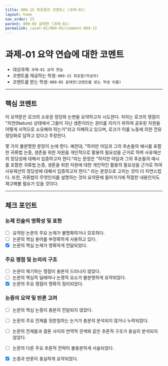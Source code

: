 ```yaml
---
title: 009-15 최호열의 코멘트c (과제-01) 
layout: home
nav_order: 15
parent: 009-05 윤태연 (과제-01)
permalink: /asmt-01/009-05/comment-009-15
---
```


# 과제-01 요약 연습에 대한 코멘트

- 대상과제: `과제-01 요약 연습`
- 코멘트를 제공하는 학생: `009-15 최호열(작성자)` 
- 코멘트를 받는 학생: `009-05 윤태연(코멘트를 받는 학생 이름)` 

---

## 핵심 코멘트

이 요약문은 로크의 소유권 정당화 논변을 요약하고자 시도한다. 저자는 로크의 쟁점이 "자연(Nature) 상태에서 그들이 지닌 생존이라는 권리를 지키기 위하여 공유된 자원을 어떻게 사적으로 소유해야 하는가"라고 이해하고 있으며, 로크가 이를 노동에 의한 전유 정당화로 답하고 있다고 주장한다.

몇 가지 불분명한 문장이 눈에 띈다. 예컨대, "하지만 아담과 그의 후손들의 예시를 포함한 귀류법 논증, 생존을 위한 자원을 개인적으로 활용의 필요성을 근거로 하여 사유재산의 정당성에 대해서 입증하고자 한다."라는 문장은 "하지만 아담과 그의 후손들의 예시를 포함한 귀류법 논증, 생존을 위한 자원에 대한 개인적인 활용의 필요성을 근거로 하여 사유재산의 정당성에 대해서 입증하고자 한다." 라는 문장으로 고치는 것이 더 자연스럽다. 또한, 귀류법이 무엇인지를 설명하는 것이 요약문에 들어가기에 적절한 내용인지도 재고해볼 필요가 있을 것이다.

---
## 체크 포인트

### 논제 진술의 명확성 및 표현  
- [ ] 요약된 논문의 주요 논제가 불명확하거나 모호하다.  
- [ ] 논문의 핵심 용어를 부정확하게 사용하고 있다.  
- [x] 논문의 핵심 논제가 명확하게 전달되었다.  

### 주요 쟁점 및 논의의 구조  
- [ ] 논문이 제기하는 쟁점이 충분히 드러나지 않았다.  
- [ ] 논문의 핵심적 딜레마나 논쟁적 요소가 불분명하게 요약되었다.  
- [x] 논문의 주요 쟁점이 명확히 정리되었다.  

### 논증의 요약 및 반론 고려  
- [ ] 논문의 핵심 논증이 충분히 전달되지 않았다.  
- [ ] 논문의 주요 전제를 뒷받침하는 논거가 충분히 분석되지 않거나 누락되었다.  
- [ ] 논문의 전제들과 결론 사이의 연역적 관계와 같은 추론적 구조가 충실히 분석되지 않았다.  
- [ ] 논문의 다른 주요 추론적 전략이 불충분하게 서술되었다.
- [x] 논증과 반론이 충실하게 요약되었다. 


